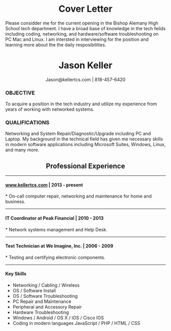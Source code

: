 <h1 align="center">Cover Letter</h1>
<p>Please considder me for the current opening in the Bishop Alemany High School tech department. I have a broad base of knowledge in the tech feilds including coding, networking, and hardware/software troubleshooting on PC Mac and Linux. I am intersted in interviewing for the position and learning more about the the daily resposibilities.</p>

<h1 align="center">Jason Keller</h1>
<p align="center">Jason@kellertcs.com | 818-457-6420</p>
<h3>OBJECTIVE</h3>
<p>To acquire a position in the tech industry and utilize my experience from years of working with networked systems.</p>
<h3>QUALIFICATIONS</h3>
<p>Networking and System Repair/Diagnostic/Upgrade including PC and Laptop. My background in the technical field has given me necessary skills in modern software applications including Microsoft Suites, Windows, Linux, and many more.</p>

<h2 align="center">Professional Experience</h2>
<hr>
<h4><a href="#top">www.kellertcs.com</a> | 2013 - present</h4> 
  * On-call computer repair, networking and maintenance for home and business.
<hr>
<h4>IT Coordinator at Peak Financial | 2010 - 2013</h4>
  * Network systems management and Help Desk.
<hr>
<h4>Test Technician at We Imagine, Inc. | 2006 - 2009</h4>
  * Testing and certifying electronic components.
<hr>
<h4>Key Skills</h4>
<ul class="keySkills">
<li>Networking / Cabling / Wireless</li>
<li>OS / Software Install</li>
<li>OS / Software Troubleshooting</li>
<li>PC Repair and Maintenance</li>
<li>Peripheral and Accessory Repair</li>
<li>Hardware Troubleshooting</li>
<li>Windows / Android / OS X / iOS / Cisco IOS</li>
<li>Coding in modern languages JavaScript / PHP / HTML / CSS</li>
</ul>
